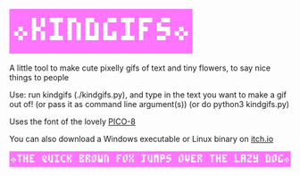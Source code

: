 ![kindgifs](https://raw.githubusercontent.com/ianfare/kindgifs/master/kindgifs.gif)

A little tool to make cute pixelly gifs of text and tiny flowers, to say nice things to people

Use: run kindgifs (./kindgifs.py), and type in the text you want to make a gif out of! (or pass it as command line argument(s))
(or do python3 kindgifs.py)

Uses the font of the lovely [PICO-8](http://www.lexaloffle.com/pico-8.php)

You can also download a Windows executable or Linux binary on [itch.io](https://piconaut.itch.io/kindgifs)

![the quick brown fox jumps over the lazy dog](https://raw.githubusercontent.com/ianfare/kindgifs/master/the_quick_brown_fox_jumps_over_the_lazy_dog.gif)
